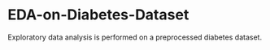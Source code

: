 # EDA-on-Diabetes-Dataset
Exploratory data analysis is performed on a preprocessed diabetes dataset. 

